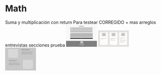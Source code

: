 # Math
Suma y multiplicación con return
Para testear CORREGIDO + mas arreglos 
entrevistas secciones prueba
<img src="Images/LandingWireframe5.png" width="100"/>
<img src="Images/LandingWireframe4.png" width="100"/>
<img src="Images/LandingWireframe3.png" width="100"/>
